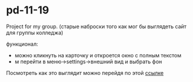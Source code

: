 # pd-11-19
Project for my group. (старые наброски того как мог бы выглядеть сайт для группы колледжа)

функционал:
* можно кликнуть на карточку и откроется окно с полным текстом
* м перейти в меню->settings->внешний вид и выбрать фон

Посмотреть как это выглядит можно перейдя по этой
[ссылке](https://alchemistofweb.github.io/pd-11-19/)
